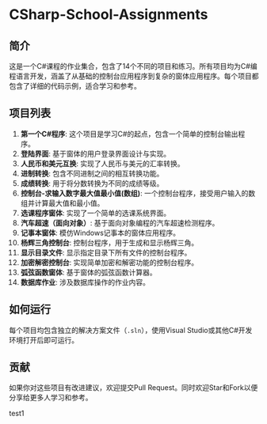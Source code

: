 # CSharp-School-Assignments

## 简介

这是一个C#课程的作业集合，包含了14个不同的项目和练习。所有项目均为C#编程语言开发，涵盖了从基础的控制台应用程序到复杂的窗体应用程序。每个项目都包含了详细的代码示例，适合学习和参考。

## 项目列表

1. **第一个C#程序**: 这个项目是学习C#的起点，包含一个简单的控制台输出程序。
2. **登陆界面**: 基于窗体的用户登录界面设计与实现。
3. **人民币和美元互换**: 实现了人民币与美元的汇率转换。
4. **进制转换**: 包含不同进制之间的相互转换功能。
5. **成绩转换**: 用于将分数转换为不同的成绩等级。
6. **控制台-求输入数字最大值最小值(数组)**: 一个控制台程序，接受用户输入的数组并计算最大值和最小值。
7. **选课程序窗体**: 实现了一个简单的选课系统界面。
8. **汽车超速（面向对象）**: 基于面向对象编程的汽车超速检测程序。
9. **记事本窗体**: 模仿Windows记事本的窗体应用程序。
10. **杨辉三角控制台**: 控制台程序，用于生成和显示杨辉三角。
11. **显示目录文件**: 显示指定目录下所有文件的控制台程序。
12. **加密解密控制台**: 实现简单加密和解密功能的控制台程序。
13. **弧弦函数窗体**: 基于窗体的弧弦函数计算器。
14. **数据库作业**: 涉及数据库操作的作业内容。

## 如何运行

每个项目均包含独立的解决方案文件（`.sln`），使用Visual Studio或其他C#开发环境打开后即可运行。

## 贡献

如果你对这些项目有改进建议，欢迎提交Pull Request。同时欢迎Star和Fork以便分享给更多人学习和参考。

test1